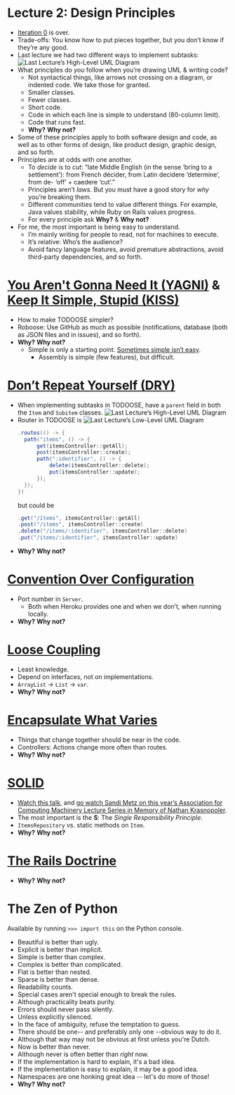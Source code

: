 # Lecture 2: Design Principles

- [Iteration 0](/iterations/0) is over.
- Trade-offs: You know how to put pieces together, but you don’t know if they’re any good.
- Last lecture we had two different ways to implement subtasks:
  ![Last Lecture’s High-Level UML Diagram](/lectures/1/high-level-uml-diagram-from-lecture.png)
- What principles do _you_ follow when you’re drawing UML & writing code?
  - Not syntactical things, like arrows not crossing on a diagram, or indented code. We take those for granted.
  - Smaller classes.
  - Fewer classes.
  - Short code.
  - Code in which each line is simple to understand (80-column limit).
  - Code that runs fast.
  - **Why?** **Why not?**
- Some of these principles apply to both software design and code, as well as to other forms of design, like product design, graphic design, and so forth.
- Principles are at odds with one another.
  - To _decide_ is to _cut_: “late Middle English (in the sense ‘bring to a settlement’): from French décider, from Latin decidere ‘determine’, from de- ‘off’ + caedere ‘cut’.”
  - Principles aren’t _laws_. But you must have a good story for _why_ you’re breaking them.
  - Different communities tend to value different things. For example, Java values stability, while Ruby on Rails values progress.
  - For every principle ask **Why?** & **Why not?**
- For me, the most important is being easy to understand.
  - I’m mainly writing for people to read, not for machines to execute.
  - It’s relative: Who’s the audience?
  - Avoid fancy language features, avoid premature abstractions, avoid third-party dependencies, and so forth.

# [You Aren't Gonna Need It (YAGNI)](https://martinfowler.com/bliki/Yagni.html) & [Keep It Simple, Stupid (KISS)](https://en.wikipedia.org/wiki/KISS_principle)

- How to make TODOOSE simpler?
- Roboose: Use GitHub as much as possible (notifications, database (both as JSON files and in issues), and so forth).
- **Why?** **Why not?**
  - Simple is only a starting point. [Sometimes simple isn’t easy](https://www.infoq.com/presentations/Simple-Made-Easy/).
    - Assembly is simple (few features), but difficult.

# [Don’t Repeat Yourself (DRY)](https://en.wikipedia.org/wiki/Don%27t_repeat_yourself)

- When implementing subtasks in TODOOSE, have a `parent` field in both the `Item` and `Subitem` classes.
![Last Lecture’s High-Level UML Diagram](/lectures/1/high-level-uml-diagram-from-lecture.png)
- Router in TODOOSE is
  ![Last Lecture’s Low-Level UML Diagram](/lectures/1/package-class-diagram-from-intellij--annotated.png)
  ```java
  .routes(() -> {
    path("items", () -> {
        get(itemsController::getAll);
        post(itemsController::create);
        path(":identifier", () -> {
            delete(itemsController::delete);
            put(itemsController::update);
        });
    });
  })
  ```
  but could be
  ```java
  .get("/items", itemsController::getAll)
  .post("/items", itemsController::create)
  .delete("/items/:identifier", itemsController::delete)
  .put("/items/:identifier", itemsController::update)
  ```
- **Why?** **Why not?**

# [Convention Over Configuration](https://rubyonrails.org/doctrine/#convention-over-configuration)

- Port number in `Server`.
  - Both when Heroku provides one and when we don’t, when running locally.
- **Why?** **Why not?**

# [Loose Coupling](https://en.wikipedia.org/wiki/Loose_coupling)

- Least knowledge.
- Depend on interfaces, not on implementations.
- `ArrayList` → `List` → `var`.
- **Why?** **Why not?**

# [Encapsulate What Varies](https://blogs.msdn.microsoft.com/steverowe/2007/12/26/encapsulate-what-varies/)

- Things that change together should be near in the code.
- Controllers: Actions change more often than routes.
- **Why?** **Why not?**

# [SOLID](https://thoughtbot.com/blog/back-to-basics-solid)

- [Watch this talk](https://www.youtube.com/watch?v=v-2yFMzxqwU), and [go watch Sandi Metz on this year’s Association for Computing Machinery Lecture Series in Memory of Nathan Krasnopoler](https://www.cs.jhu.edu/news-events/association-for-computing-machinery-lecture-in-memory-of-nathan-krasnopoler/).
- The most important is the **S**: The _Single Responsibility Principle_.
- `ItemsRepository` vs. static methods on `Item`.
- **Why?** **Why not?**

# [The Rails Doctrine](https://rubyonrails.org/doctrine/)

- **Why?** **Why not?**

# The Zen of Python

Available by running `>>> import this` on the Python console.

- Beautiful is better than ugly.
- Explicit is better than implicit.
- Simple is better than complex.
- Complex is better than complicated.
- Flat is better than nested.
- Sparse is better than dense.
- Readability counts.
- Special cases aren't special enough to break the rules.
- Although practicality beats purity.
- Errors should never pass silently.
- Unless explicitly silenced.
- In the face of ambiguity, refuse the temptation to guess.
- There should be one-- and preferably only one --obvious way to do it.
- Although that way may not be obvious at first unless you're Dutch.
- Now is better than never.
- Although never is often better than *right* now.
- If the implementation is hard to explain, it's a bad idea.
- If the implementation is easy to explain, it may be a good idea.
- Namespaces are one honking great idea -- let's do more of those!
- **Why?** **Why not?**
